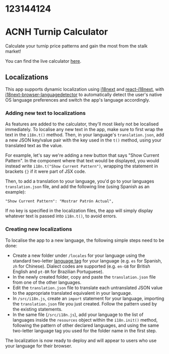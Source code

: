 # 123144124

# ACNH Turnip Calculator

Calculate your turnip price patterns and gain the most from the stalk market!

You can find the live calculator [here](https://elxris.github.io/Turnip-Calculator/).

## Localizations

This app supports dynamic localization using [i18next](https://www.i18next.com/) and [react-i18next](https://react.i18next.com/), with [i18next-browser-languagedetector](https://github.com/i18next/i18next-browser-languageDetector) to automatically detect the user's native OS language preferences and switch the app's language accordingly.

### Adding new text to localizations

As features are added to the calculator, they'll most likely not be localised immediately. To localise any new text in the app, make sure to first wrap the text in the `i18n.t()` method. Then, in your language's `translation.json`, add a new JSON key/value pair with the key used in the `t()` method, using your translated text as the value.

For example, let's say we're adding a new button that says "Show Current Pattern". In the component where that text would be displayed, you would instead write `i18n.t("Show Current Pattern")`, wrapping the statement in brackets `{}` if it were part of JSX code.

Then, to add a translation to your language, you'd go to your languages `translation.json` file, and add the following line (using Spanish as an example):

`"Show Current Pattern": "Mostrar Patrón Actual",`

If no key is specified in the localization files, the app will simply display whatever text is passed into `i18n.t()`, to avoid errors.

### Creating new localizations

To localise the app to a new language, the following simple steps need to be done:

- Create a new folder under `/locales` for your language using the standard two-letter [language tag](https://gist.github.com/traysr/2001377) for your language (e.g. `es` for Spanish, `zh` for Chinese). Dialect codes are supported (e.g. `en-GB` for British English and `pt-BR` for Brazilian Portuguese).
- In the newly created folder, copy and paste the `translation.json` file from one of the other languages.
- Edit the `translation.json` file to translate each untranslated JSON value to the appropriate translated equivalent in your language.
- In `/src/i18n.js`, create an `import` statement for your language, importing the `translation.json` file you just created. Follow the pattern used by the existing statements.
- In the same file (`/src/i18n.js`), add your language to the list of languages inside the `resources` object within the `i18n.init()` method, following the pattern of other declared languages, and using the same two-letter language tag you used for the folder name in the first step.

The localization is now ready to deploy and will appear to users who use your language for their browser.
